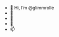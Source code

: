 - 👋 Hi, I’m @glimmrolle
- 👀 
- 🌱 
- 💞️ 
- 📫 

<!---
glimmrolle/glimmrolle is a ✨ special ✨ repository because its `README.md` (this file) appears on your GitHub profile.
You can click the Preview link to take a look at your changes.
--->
